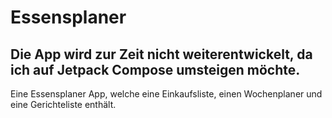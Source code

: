 # Essensplaner
## Die App wird zur Zeit nicht weiterentwickelt, da ich auf Jetpack Compose umsteigen möchte.

Eine Essensplaner App, welche eine Einkaufsliste, einen Wochenplaner und eine Gerichteliste enthält.

